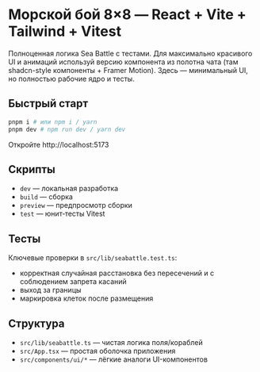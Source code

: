 
# Морской бой 8×8 — React + Vite + Tailwind + Vitest

Полноценная логика Sea Battle с тестами. Для максимально красивого UI и анимаций используй версию компонента из полотна чата (там shadcn-style компоненты + Framer Motion).
Здесь — минимальный UI, но полностью рабочие ядро и тесты.

## Быстрый старт

```bash
pnpm i # или npm i / yarn
pnpm dev # npm run dev / yarn dev
```

Откройте http://localhost:5173

## Скрипты

- `dev` — локальная разработка
- `build` — сборка
- `preview` — предпросмотр сборки
- `test` — юнит‑тесты Vitest

## Тесты

Ключевые проверки в `src/lib/seabattle.test.ts`:
- корректная случайная расстановка без пересечений и с соблюдением запрета касаний
- выход за границы
- маркировка клеток после размещения

## Структура

- `src/lib/seabattle.ts` — чистая логика поля/кораблей
- `src/App.tsx` — простая оболочка приложения
- `src/components/ui/*` — лёгкие аналоги UI-компонентов
